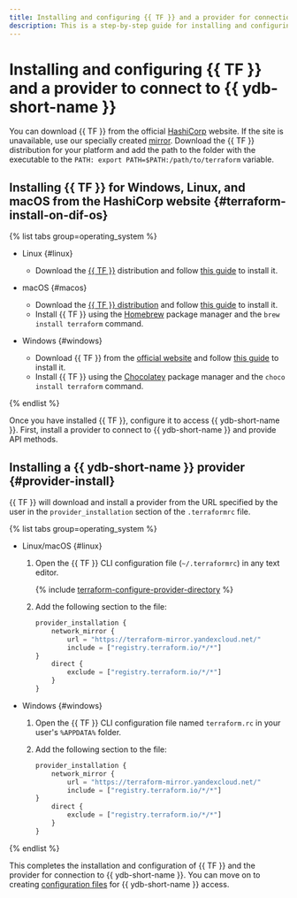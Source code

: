 ```yaml
---
title: Installing and configuring {{ TF }} and a provider for connection to {{ ydb-short-name }}
description: This is a step-by-step guide for installing and configuring {{ TF }} and a {{ yandex-cloud }} provider.
---
```


# Installing and configuring {{ TF }} and a provider to connect to {{ ydb-short-name }}

You can download {{ TF }} from the official [HashiCorp](https://developer.hashicorp.com/terraform/downloads) website. If the site is unavailable, use our specially created [mirror](https://hashicorp-releases.yandexcloud.net/terraform/). Download the {{ TF }} distribution for your platform and add the path to the folder with the executable to the `PATH: export PATH=$PATH:/path/to/terraform` variable.


## Installing {{ TF }} for Windows, Linux, and macOS from the HashiCorp website {#terraform-install-on-dif-os}

{% list tabs group=operating_system %}

- Linux {#linux}

   * Download the [{{ TF }}](https://developer.hashicorp.com/terraform/downloads) distribution and follow [this guide](https://developer.hashicorp.com/terraform/tutorials/aws-get-started/install-cli?in=terraform%2Faws-get-started) to install it.

- macOS {#macos}

   * Download the [{{ TF }} distribution](https://developer.hashicorp.com/terraform/downloads) and follow [this guide](https://developer.hashicorp.com/terraform/tutorials/aws-get-started/install-cli?in=terraform%2Faws-get-started) to install it.
   * Install {{ TF }} using the [Homebrew](https://brew.sh) package manager and the `brew install terraform` command.

- Windows {#windows}

   * Download {{ TF }} from the [official website](https://developer.hashicorp.com/terraform/downloads) and follow [this guide](https://developer.hashicorp.com/terraform/tutorials/aws-get-started/install-cli?in=terraform%2Faws-get-started) to install it.
   * Install {{ TF }} using the [Chocolatey](https://chocolatey.org/install) package manager and the `choco install terraform` command.

{% endlist %}

Once you have installed {{ TF }}, configure it to access {{ ydb-short-name }}. First, install a provider to connect to {{ ydb-short-name }} and provide API methods.


## Installing a {{ ydb-short-name }} provider {#provider-install}

{{ TF }} will download and install a provider from the URL specified by the user in the `provider_installation` section of the `.terraformrc` file.

{% list tabs group=operating_system %}

- Linux/macOS {#linux}

   1. Open the {{ TF }} CLI configuration file (`~/.terraformrc`) in any text editor.

      {% include [terraform-configure-provider-directory](../../_tutorials/_tutorials_includes/terraform-configure-provider-directory.md) %}

   1. Add the following section to the file:

      ```tf
      provider_installation {
          network_mirror {
              url = "https://terraform-mirror.yandexcloud.net/"
              include = ["registry.terraform.io/*/*"]
      }
          direct {
              exclude = ["registry.terraform.io/*/*"]
          }
      }
      ```

- Windows {#windows}

   1. Open the {{ TF }} CLI configuration file named `terraform.rc` in your user's `%APPDATA%` folder.
   1. Add the following section to the file:

      ```tf
      provider_installation {
          network_mirror {
              url = "https://terraform-mirror.yandexcloud.net/"
              include = ["registry.terraform.io/*/*"]
      }
          direct {
              exclude = ["registry.terraform.io/*/*"]
          }
      }
      ```

{% endlist %}

This completes the installation and configuration of {{ TF }} and the provider for connection to {{ ydb-short-name }}. You can move on to creating [configuration files](./configure.md) for {{ ydb-short-name }} access.
